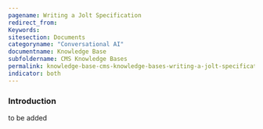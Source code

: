 ```yaml
---
pagename: Writing a Jolt Specification
redirect_from:
Keywords:
sitesection: Documents
categoryname: "Conversational AI"
documentname: Knowledge Base
subfoldername: CMS Knowledge Bases
permalink: knowledge-base-cms-knowledge-bases-writing-a-jolt-specification.html
indicator: both
---
```


### Introduction

to be added